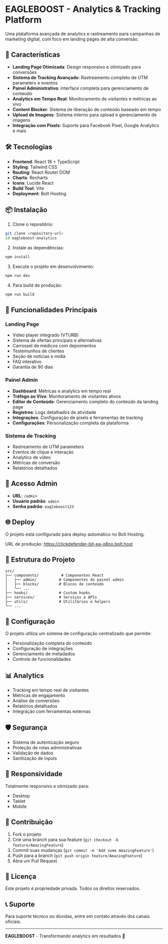 # EAGLEBOOST - Analytics & Tracking Platform

Uma plataforma avançada de analytics e rastreamento para campanhas de marketing digital, com foco em landing pages de alta conversão.

## 🚀 Características

- **Landing Page Otimizada**: Design responsivo e otimizado para conversões
- **Sistema de Tracking Avançado**: Rastreamento completo de UTM parameters e eventos
- **Painel Administrativo**: Interface completa para gerenciamento de conteúdo
- **Analytics em Tempo Real**: Monitoramento de visitantes e métricas ao vivo
- **Content Blocker**: Sistema de liberação de conteúdo baseado em tempo
- **Upload de Imagens**: Sistema interno para upload e gerenciamento de imagens
- **Integração com Pixels**: Suporte para Facebook Pixel, Google Analytics e mais

## 🛠️ Tecnologias

- **Frontend**: React 18 + TypeScript
- **Styling**: Tailwind CSS
- **Routing**: React Router DOM
- **Charts**: Recharts
- **Icons**: Lucide React
- **Build Tool**: Vite
- **Deployment**: Bolt Hosting

## 📦 Instalação

1. Clone o repositório:
```bash
git clone <repository-url>
cd eagleboost-analytics
```

2. Instale as dependências:
```bash
npm install
```

3. Execute o projeto em desenvolvimento:
```bash
npm run dev
```

4. Para build de produção:
```bash
npm run build
```

## 🎯 Funcionalidades Principais

### Landing Page
- Vídeo player integrado (VTURB)
- Sistema de ofertas principais e alternativas
- Carrossel de médicos com depoimentos
- Testemunhos de clientes
- Seção de notícias e mídia
- FAQ interativo
- Garantia de 90 dias

### Painel Admin
- **Dashboard**: Métricas e analytics em tempo real
- **Tráfego ao Vivo**: Monitoramento de visitantes ativos
- **Editor de Conteúdo**: Gerenciamento completo do conteúdo da landing page
- **Registros**: Logs detalhados de atividade
- **Integrações**: Configuração de pixels e ferramentas de tracking
- **Configurações**: Personalização completa da plataforma

### Sistema de Tracking
- Rastreamento de UTM parameters
- Eventos de clique e interação
- Analytics de vídeo
- Métricas de conversão
- Relatórios detalhados

## 🔐 Acesso Admin

- **URL**: `/admin`
- **Usuário padrão**: `admin`
- **Senha padrão**: `eagleboost123`

## 🌐 Deploy

O projeto está configurado para deploy automático no Bolt Hosting.

URL de produção: https://clickdefender-bit-ea-q8no.bolt.host

## 📁 Estrutura do Projeto

```
src/
├── components/          # Componentes React
│   ├── admin/          # Componentes do painel admin
│   ├── blocks/         # Blocos de conteúdo
│   └── ...
├── hooks/              # Custom hooks
├── services/           # Serviços e APIs
├── utils/              # Utilitários e helpers
└── ...
```

## 🔧 Configuração

O projeto utiliza um sistema de configuração centralizado que permite:

- Personalização completa do conteúdo
- Configuração de integrações
- Gerenciamento de metadados
- Controle de funcionalidades

## 📊 Analytics

- Tracking em tempo real de visitantes
- Métricas de engajamento
- Análise de conversões
- Relatórios detalhados
- Integração com ferramentas externas

## 🛡️ Segurança

- Sistema de autenticação seguro
- Proteção de rotas administrativas
- Validação de dados
- Sanitização de inputs

## 📱 Responsividade

Totalmente responsivo e otimizado para:
- Desktop
- Tablet
- Mobile

## 🤝 Contribuição

1. Fork o projeto
2. Crie uma branch para sua feature (`git checkout -b feature/AmazingFeature`)
3. Commit suas mudanças (`git commit -m 'Add some AmazingFeature'`)
4. Push para a branch (`git push origin feature/AmazingFeature`)
5. Abra um Pull Request

## 📄 Licença

Este projeto é propriedade privada. Todos os direitos reservados.

## 📞 Suporte

Para suporte técnico ou dúvidas, entre em contato através dos canais oficiais.

---

**EAGLEBOOST** - Transformando analytics em resultados 🚀
